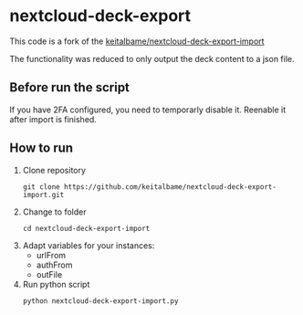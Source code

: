# nextcloud-deck-export

This code is a fork of the [keitalbame/nextcloud-deck-export-import](https://github.com/keitalbame/nextcloud-deck-export-import)

The functionality was reduced to only output the deck content to a json file.

## Before run the script

If you have 2FA configured, you need to temporarly disable it.
Reenable it after import is finished.

## How to run

1. Clone repository
   ```
   git clone https://github.com/keitalbame/nextcloud-deck-export-import.git
   ```
2. Change to folder
   ```
   cd nextcloud-deck-export-import
   ```
3. Adapt variables for your instances:
   * urlFrom
   * authFrom
   * outFile
4. Run python script
   ```
   python nextcloud-deck-export-import.py
   ```

